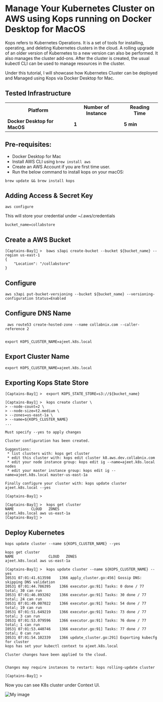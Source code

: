 
# Manage Your Kubernetes Cluster on AWS using Kops running on Docker Desktop for MacOS

Kops refers to Kubernetes Operations. It is a set of tools for installing, operating, and deleting Kubernetes clusters in the cloud. A rolling upgrade of an older version of Kubernetes to a new version can also be performed. It also manages the cluster add-ons. After the cluster is created, the usual kubectl CLI can be used to manage resources in the cluster.

Under this tutorial, I will showcase how Kubernetes Cluster can be deployed and Managed using Kops via Docker Desktop for Mac.

## Tested Infrastructure

<table class="tg">
  <tr>
    <th class="tg-yw4l"><b>Platform</b></th>
    <th class="tg-yw4l"><b>Number of Instance</b></th>
    <th class="tg-yw4l"><b>Reading Time</b></th>
    
  </tr>
  <tr>
    <td class="tg-yw4l"><b> Docker Desktop for MacOS </b></td>
    <td class="tg-yw4l"><b>1</b></td>
    <td class="tg-yw4l"><b>5 min</b></td>
    
  </tr>
  
</table>

## Pre-requisites:

- Docker Desktop for Mac 
- Install AWS CLI using ```brew install aws```
- Create an AWS Account if you are first time user.
- Run the below command to install kops on your macOS:

```
brew update && brew install kops
```

## Adding Access & Secret Key 


```
aws configure
```

This will store your credential under ~/.aws/credentials


```
bucket_name=collabstore
```


## Create a AWS Bucket
```
[Captains-Bay]🚩 >  baws s3api create-bucket --bucket ${bucket_name} --region us-east-1
{
    "Location": "/collabstore"
}
```

## Configure

```
aws s3api put-bucket-versioning --bucket ${bucket_name} --versioning-configuration Status=Enabled
```


## Configure DNS Name

```
 aws route53 create-hosted-zone --name collabnix.com --caller-reference 2
 
```

```
export KOPS_CLUSTER_NAME=ajeet.k8s.local
```

## Export Cluster Name


```
export KOPS_CLUSTER_NAME=ajeet.k8s.local
```

## Exporting Kops State Store

```
[Captains-Bay]🚩 >  export KOPS_STATE_STORE=s3://${bucket_name}
```



```
[Captains-Bay]🚩 >  kops create cluster \
> --node-count=2 \
> --node-size=t2.medium \
> --zones=us-east-1a \
> --name=${KOPS_CLUSTER_NAME}
...

Must specify --yes to apply changes

Cluster configuration has been created.

Suggestions:
 * list clusters with: kops get cluster
 * edit this cluster with: kops edit cluster k8.aws.dev.collabnix.com
 * edit your node instance group: kops edit ig --name=ajeet.k8s.local nodes
 * edit your master instance group: kops edit ig --name=ajeet.k8s.local master-us-east-1a

Finally configure your cluster with: kops update cluster ajeet.k8s.local --yes

[Captains-Bay]🚩 >
```


```
[Captains-Bay]🚩 >  kops get cluster
NAME		CLOUD	ZONES
ajeet.k8s.local	aws	us-east-1a
[Captains-Bay]🚩 >
```


## Deploy Kubernetes

```
kops update cluster --name ${KOPS_CLUSTER_NAME} --yes
```


```
kops get cluster
NAME				CLOUD	ZONES
ajeet.k8s.local	aws	us-east-1a

```


```
[Captains-Bay]🚩 >  kops update cluster --name ${KOPS_CLUSTER_NAME} --yes
I0531 07:01:41.613598    1366 apply_cluster.go:456] Gossip DNS: skipping DNS validation
I0531 07:01:44.786395    1366 executor.go:91] Tasks: 0 done / 77 total; 30 can run
I0531 07:01:46.893202    1366 executor.go:91] Tasks: 30 done / 77 total; 24 can run
I0531 07:01:49.007022    1366 executor.go:91] Tasks: 54 done / 77 total; 19 can run
I0531 07:01:51.649219    1366 executor.go:91] Tasks: 73 done / 77 total; 3 can run
I0531 07:01:53.079596    1366 executor.go:91] Tasks: 76 done / 77 total; 1 can run
I0531 07:01:53.440746    1366 executor.go:91] Tasks: 77 done / 77 total; 0 can run
I0531 07:01:54.102339    1366 update_cluster.go:291] Exporting kubecfg for cluster
kops has set your kubectl context to ajeet.k8s.local

Cluster changes have been applied to the cloud.


Changes may require instances to restart: kops rolling-update cluster

[Captains-Bay]🚩 >
```

Now you can see K8s cluster under Context UI.

![My image](https://github.com/collabnix/dockerlabs/blob/master//aws/context-aws.png)



